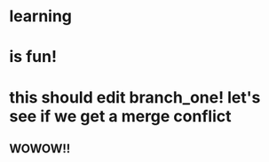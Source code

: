 # learning

# is fun!

# this should edit branch_one! let's see if we get a merge conflict


## WOWOW!!
